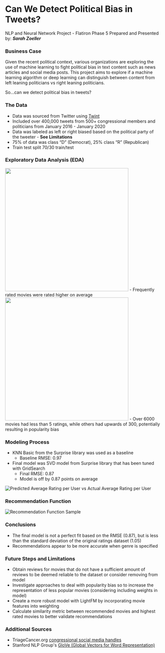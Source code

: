 # Can We Detect Political Bias in Tweets?
NLP and Neural Network Project - Flatiron Phase 5
Prepared and Presented by:  **_Sarah Zoeller_**

### Business Case   
Given the recent political context, various organizations are exploring the use of machine learning to fight political bias in text content such as news articles and social media posts. This project aims to explore if a machine learning algorithm or deep learning can distinguish between content from left leaning politicians vs right leaning politicians.

So...can we detect political bias in tweets?

### The Data

- Data was sourced from Twitter using [Twint](https://github.com/twintproject/twint/)
- Included over 400,000 tweets from 500+ congressional members and politicians from January 2016 - January 2020
- Data was labeled as left or right biased based on the political party of the tweeter - **See Limitations**
- 75% of data was class “D” (Democrat), 25% class “R” (Republican)
- Train test split 70/30 train/test

### Exploratory Data Analysis (EDA)
<img src="https://github.com/swzoeller/Movie-Recommendation-System/blob/main/Images/num_v_rating.png" width="400" height="400"/>
- Frequently rated movies were rated higher on average

<img src="https://github.com/swzoeller/Movie-Recommendation-System/blob/main/Images/top_mov.png" width="400" height="400"/>
- Over 6000 movies had less than 5 ratings, while others had upwards of 300, potentially resulting in popularity bias


### Modeling Process
- KNN Basic from the Surprise library was used as a baseline
  - Baseline RMSE: 0.97 
- Final model was SVD model from Surprise library that has been tuned with GridSearch
  - Final RMSE: 0.87
  - Model is off by 0.87 points on average

![Predicted Average Rating per User vs Actual Average Rating per User](https://github.com/swzoeller/Movie-Recommendation-System/blob/main/Images/act_pred.png)

### Recommendation Function
![Recommendation Function Sample](https://github.com/swzoeller/Movie-Recommendation-System/blob/main/Images/recommend_fx.png)

### Conclusions
- The final model is not a perfect fit based on the RMSE (0.87), but is less than the standard deviation of the original ratings dataset (1.05)
- Recommendations appear to be more accurate when genre is specified

### Future Steps and Limitations
- Obtain reviews for movies that do not have a sufficient amount of reviews to be deemed reliable to the dataset or consider removing from model
- Investigate approaches to deal with popularity bias so to increase the representation of less popular movies (considering including weights in model)
- Create a more robust model with LightFM by incorporating movie features into weighting
- Calculate similarity metric between recommended movies and highest rated movies to better validate recommendations

### Additional Sources
- TriageCancer.org [congressional social media handles](https://triagecancer.org/congressional-social-media)
- Stanford NLP Group's [GloVe (Global Vectors for Word Representation)](https://nlp.stanford.edu/projects/glove/)

